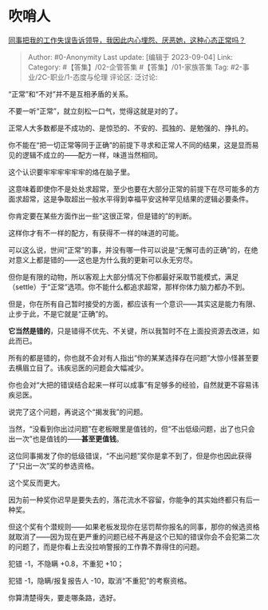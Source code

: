 # 吹哨人
[同事把我的工作失误告诉领导，我因此内心埋怨、厌恶她，这种心态正常吗？](https://www.zhihu.com/question/619869697/answer/3196458897)

> Author: #0-Anonymity
> Last update: [编辑于 2023-09-04]
> Link:
> Category: #【答集】/02-企管答集 #【答集】/01-家族答集 
> Tag: #2-事业/2C-职业/1-态度与伦理
> 评论区:
> 泛讨论:

“正常”和“不对”并不是互相矛盾的关系。

不要一听“正常”，就立刻松一口气，觉得这就是对的了。

正常人大多数都是不成功的、是惊恐的、不安的、孤独的、是勉强的、挣扎的。

你不能在“把一切正常等同于正确”的前提下寻求和正常人不同的结果，这是显而易见的逻辑不成立的——配方一样，味道当然相同。

这个认识要牢牢牢牢牢牢的烙在脑子里。

这意味着即使你不是处处求超常，至少也要在大部分正常的前提下在尽可能多的方面求超常，这是争取超出一般水平得到幸福平安这种罕见结果的逻辑必要条件。

你肯定要在某些方面作出一些“这很正常，但是错的”的判断。

这样你才有不一样的配方，有获得不一样的味道的可能。

可以这么说，世间“正常”的事，并没有哪一件可以说是“无懈可击的正确”的，在绝对意义上都是错的——这也是为什么我的更新可以永无穷尽。

但你是有限的动物，所以客观上大部分情况下你都最好采取节能模式，满足（settle）于“正常”选项。你不能什么都追求超常，那样你体力脑力都办不到。

但是，你在所有自己暂时接受的方面，都应该有一个意识——其实这是能力有限、止步于此，不是它就是“正确”的。

**它当然是错的**，只是错得不优先、不关键，所以我暂时不在上面投资源去改进，如此而已。

所有的都是错的，你也就不会对有人指出“你的某某选择存在问题”大惊小怪甚至要去横眉立目了。讳疾忌医的问题会大幅减少。

你也会对“大把的错误结合起来一样可以成事”有足够多的经验，自然就更不容易讳疾忌医。

说完了这个问题，再说这个“揭发我”的问题。

当然，“没看到你出过问题”在老板眼里是值钱的，但“不出低级问题，出了也只会出一次”也是值钱的——**甚至更值钱**。

这位同事揭发了你的低级错误，“不出问题”奖你是拿不到了，但是你也因此获得了“只出一次”奖的参选资格。

这个奖反而更大。

因为前一种奖你迟早是要失去的，落花流水不容留，你能争的其实始终都只有后一种奖。

但这个奖有个潜规则——如果老板发现你在惩罚帮你报名的同事，那你的候选资格就取消了——因为现在更严重的问题已经不再是这个已知的错误你会不会犯第二次的问题了，而是你看上去没拉响警报的工作靠不靠得住的问题。

犯错 -1，不隐瞒 +0.8，不重犯 +10；

犯错 -1，隐瞒/报复报告人 -10，取消“不重犯”的考察资格。

你算清楚得失，要走哪条路，选好。
